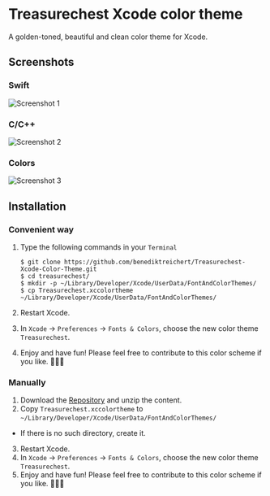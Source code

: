 # Treasurechest Xcode color theme
A golden-toned, beautiful and clean color theme for Xcode.

## Screenshots
### Swift
![Screenshot 1](/../screenshots/screen_1.png?raw=true "Screenshot")
### C/C++
![Screenshot 2](/../screenshots/screen_2.png?raw=true "Screenshot")
### Colors
![Screenshot 3](/../screenshots/screen_3.png?raw=true "Screenshot")

## Installation
### Convenient way
1. Type the following commands in your `Terminal`
     ```
    $ git clone https://github.com/benediktreichert/Treasurechest-Xcode-Color-Theme.git
    $ cd treasurechest/
    $ mkdir -p ~/Library/Developer/Xcode/UserData/FontAndColorThemes/
    $ cp Treasurechest.xccolortheme ~/Library/Developer/Xcode/UserData/FontAndColorThemes/
     ```

2. Restart Xcode.
3. In `Xcode` -> `Preferences` -> `Fonts & Colors`, choose the new color theme `Treasurechest`.

4. Enjoy and have fun! Please feel free to contribute to this color scheme if you like. 🎉🎉🎉

### Manually
1. Download the [Repository](https://github.com/benediktreichert/Treasurechest-Xcode-Color-Theme/archive/master.zip) and unzip the content.
2. Copy `Treasurechest.xccolortheme` to `~/Library/Developer/Xcode/UserData/FontAndColorThemes/`
  * If there is no such directory, create it.
3. Restart Xcode.
4. In `Xcode` -> `Preferences` -> `Fonts & Colors`, choose the new color theme `Treasurechest`.
5. Enjoy and have fun! Please feel free to contribute to this color scheme if you like. 🎉🎉🎉
